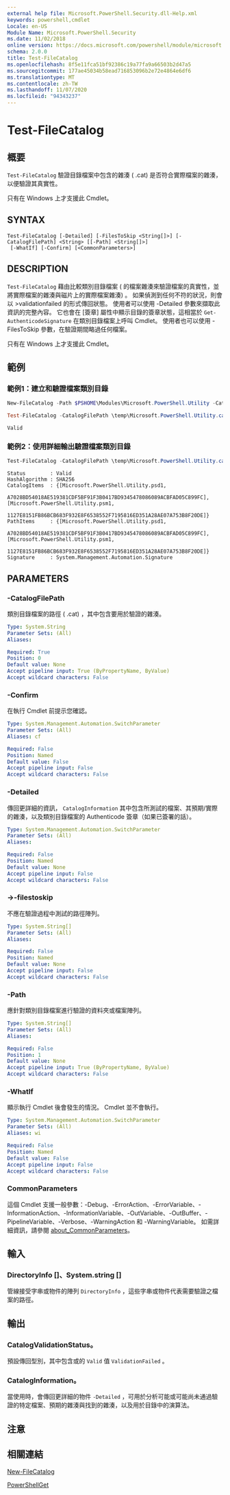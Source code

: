 ```yaml
---
external help file: Microsoft.PowerShell.Security.dll-Help.xml
keywords: powershell,cmdlet
Locale: en-US
Module Name: Microsoft.PowerShell.Security
ms.date: 11/02/2018
online version: https://docs.microsoft.com/powershell/module/microsoft.powershell.security/test-filecatalog?view=powershell-5.1&WT.mc_id=ps-gethelp
schema: 2.0.0
title: Test-FileCatalog
ms.openlocfilehash: 8f5e11fca51bf92386c19a77fa9a66503b2d47a5
ms.sourcegitcommit: 177ae45034b58ead716853096b2e72e4864e6df6
ms.translationtype: MT
ms.contentlocale: zh-TW
ms.lasthandoff: 11/07/2020
ms.locfileid: "94343237"
---
```

# Test-FileCatalog

## 概要
`Test-FileCatalog` 驗證目錄檔案中包含的雜湊 ( .cat) 是否符合實際檔案的雜湊，以便驗證其真實性。

只有在 Windows 上才支援此 Cmdlet。

## SYNTAX

```
Test-FileCatalog [-Detailed] [-FilesToSkip <String[]>] [-CatalogFilePath] <String> [[-Path] <String[]>]
 [-WhatIf] [-Confirm] [<CommonParameters>]
```

## DESCRIPTION

`Test-FileCatalog` 藉由比較類別目錄檔案 ( 的檔案雜湊來驗證檔案的真實性，並將實際檔案的雜湊與磁片上的實際檔案雜湊) 。 如果偵測到任何不符的狀況，則會以 >validationfailed 的形式傳回狀態。 使用者可以使用 -Detailed 參數來擷取此資訊的完整內容。 它也會在 [簽章] 屬性中顯示目錄的簽章狀態，這相當於 `Get-AuthenticodeSignature` 在類別目錄檔案上呼叫 Cmdlet。 使用者也可以使用 -FilesToSkip 參數，在驗證期間略過任何檔案。

只有在 Windows 上才支援此 Cmdlet。

## 範例

### 範例1：建立和驗證檔案類別目錄

```powershell
New-FileCatalog -Path $PSHOME\Modules\Microsoft.PowerShell.Utility -CatalogFilePath \temp\Microsoft.PowerShell.Utility.cat -CatalogVersion 2.0

Test-FileCatalog -CatalogFilePath \temp\Microsoft.PowerShell.Utility.cat -Path "$PSHome\Modules\Microsoft.PowerShell.Utility\"
```

```Output
Valid
```

### 範例2：使用詳細輸出驗證檔案類別目錄

```powershell
Test-FileCatalog -CatalogFilePath \temp\Microsoft.PowerShell.Utility.cat -Path "$PSHome\Modules\Microsoft.PowerShell.Utility\"
```

```Output
Status        : Valid
HashAlgorithm : SHA256
CatalogItems  : {[Microsoft.PowerShell.Utility.psd1,
                A7028BD54018AE519381CDF5BF91F3B0417BD9345478086089ACBFAD05C899FC], [Microsoft.PowerShell.Utility.psm1,
                1127E8151FB86BCB683F932E8F6538552F7195816ED351A28AE07A753B8F20DE]}
PathItems     : {[Microsoft.PowerShell.Utility.psd1,
                A7028BD54018AE519381CDF5BF91F3B0417BD9345478086089ACBFAD05C899FC], [Microsoft.PowerShell.Utility.psm1,
                1127E8151FB86BCB683F932E8F6538552F7195816ED351A28AE07A753B8F20DE]}
Signature     : System.Management.Automation.Signature
```

## PARAMETERS

### -CatalogFilePath

類別目錄檔案的路徑 ( .cat) ，其中包含要用於驗證的雜湊。

```yaml
Type: System.String
Parameter Sets: (All)
Aliases:

Required: True
Position: 0
Default value: None
Accept pipeline input: True (ByPropertyName, ByValue)
Accept wildcard characters: False
```

### -Confirm

在執行 Cmdlet 前提示您確認。

```yaml
Type: System.Management.Automation.SwitchParameter
Parameter Sets: (All)
Aliases: cf

Required: False
Position: Named
Default value: False
Accept pipeline input: False
Accept wildcard characters: False
```

### -Detailed

傳回更詳細的資訊， `CatalogInformation` 其中包含所測試的檔案、其預期/實際的雜湊，以及類別目錄檔案的 Authenticode 簽章（如果已簽署的話）。

```yaml
Type: System.Management.Automation.SwitchParameter
Parameter Sets: (All)
Aliases:

Required: False
Position: Named
Default value: None
Accept pipeline input: False
Accept wildcard characters: False
```

### ->-filestoskip

不應在驗證過程中測試的路徑陣列。

```yaml
Type: System.String[]
Parameter Sets: (All)
Aliases:

Required: False
Position: Named
Default value: None
Accept pipeline input: False
Accept wildcard characters: False
```

### -Path

應針對類別目錄檔案進行驗證的資料夾或檔案陣列。

```yaml
Type: System.String[]
Parameter Sets: (All)
Aliases:

Required: False
Position: 1
Default value: None
Accept pipeline input: True (ByPropertyName, ByValue)
Accept wildcard characters: False
```

### -WhatIf

顯示執行 Cmdlet 後會發生的情況。 Cmdlet 並不會執行。

```yaml
Type: System.Management.Automation.SwitchParameter
Parameter Sets: (All)
Aliases: wi

Required: False
Position: Named
Default value: False
Accept pipeline input: False
Accept wildcard characters: False
```

### CommonParameters

這個 Cmdlet 支援一般參數：-Debug、-ErrorAction、-ErrorVariable、-InformationAction、-InformationVariable、-OutVariable、-OutBuffer、-PipelineVariable、-Verbose、-WarningAction 和 -WarningVariable。 如需詳細資訊，請參閱 [about_CommonParameters](https://go.microsoft.com/fwlink/?LinkID=113216)。

## 輸入

### DirectoryInfo []、System.string []

管線接受字串或物件的陣列 `DirectoryInfo` ，這些字串或物件代表需要驗證之檔案的路徑。

## 輸出

### CatalogValidationStatus。

預設傳回型別，其中包含或的 `Valid` 值 `ValidationFailed` 。

### CatalogInformation。

當使用時，會傳回更詳細的物件 `-Detailed` ，可用於分析可能或可能尚未通過驗證的特定檔案、預期的雜湊與找到的雜湊，以及用於目錄中的演算法。

## 注意

## 相關連結

[New-FileCatalog](New-FileCatalog.md)

[PowerShellGet](/powershell/module/PowerShellGet)
